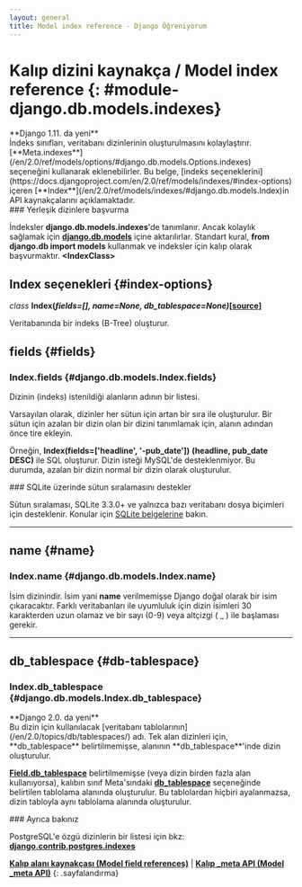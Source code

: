 ```yaml
---
layout: general
title: Model index reference - Django Öğreniyorum
---
```

# Kalıp dizini kaynakça / Model index reference {: #module-django&#46;db&#46;models&#46;indexes}

<div data-bilget="varsayılan" markdown="1">
**Django 1.11. da yeni**
</div>
İndeks sınıfları, veritabanı dizinlerinin oluşturulmasını kolaylaştırır. [**Meta.indexes**](/en/2.0/ref/models/options/#django.db.models.Options.indexes) seçeneğini kullanarak eklenebilirler. Bu belge, [indeks seçeneklerini](https://docs.djangoproject.com/en/2.0/ref/models/indexes/#index-options) içeren [**Index**](/en/2.0/ref/models/indexes/#django.db.models.Index)in API kaynakçalarını açıklamaktadır.

<div data-bilget="genel" markdown="1">
### Yerleşik dizinlere başvurma

İndeksler **django.db.models.indexes**'de tanımlanır. Ancak kolaylık sağlamak için [**django.db.models**](/en/2.0/topics/db/models/#module-django.db.models) içine aktarılırlar. Standart kural, **from django.db import models** kullanmak ve indeksler için kalıp olarak başvurmaktır. **&lt;IndexClass&gt;**
</div>

## **Index** seçenekleri {#index-options}

*class* **Index(*fields=[], name=None, db_tablespace=None)*[[source]](https://docs.djangoproject.com/en/2.0/_modules/django/db/models/indexes/#Index)**

Veritabanında  bir indeks (B-Tree) oluşturur.

## **fields** {#fields}

### Index.fields {#django&#46;db&#46;models&#46;Index&#46;fields}

Dizinin (indeks) istenildiği alanların adının bir listesi.

Varsayılan olarak, dizinler her sütun için artan bir sıra ile oluşturulur. Bir sütun için azalan bir dizin olan bir dizini tanımlamak için, alanın adından önce tire ekleyin.

Örneğin, **Index(fields=['headline', '-pub_date'])** **(headline, pub_date DESC)** ile SQL oluşturur. Dizin isteği MySQL'de desteklenmiyor. Bu durumda, azalan bir dizin normal bir dizin olarak oluşturulur.

<div data-bilget="genel" markdown="1">
### SQLite üzerinde sütun sıralamasını destekler

Sütun sıralaması, SQLite 3.3.0+ ve yalnızca bazı veritabanı dosya biçimleri için desteklenir. Konular için [SQLite belgelerine](https://www.sqlite.org/lang_createindex.html) bakın.
</div>

<hr>

## **name** {#name}

### **Index.name** {#django&#46;db&#46;models&#46;Index&#46;name}

İsim dizinindir. İsim yani **name** verilmemişse Django doğal olarak bir isim çıkaracaktır. Farklı veritabanları ile uyumluluk için dizin isimleri 30 karakterden uzun olamaz ve bir sayı (0-9) veya altçizgi ( _ ) ile başlaması gerekir.

<hr>

## **db_tablespace** {#db-tablespace}

### **Index.db_tablespace** {#django&#46;db&#46;models&#46;Index&#46;db_tablespace}
<div data-bilget="varsayılan" markdown="1">
**Django 2.0. da yeni**
</div>
Bu dizin için kullanılacak [veritabanı tablolarının](/en/2.0/topics/db/tablespaces/) adı. Tek alan dizinleri için, **db_tablespace** belirtilmemişse, alanının **db_tablespace**'inde dizin  oluşturulur.

[**Field.db_tablespace**](/en/2.0/ref/models/fields/#django.db.models.Field.db_tablespace) belirtilmemişse (veya dizin birden fazla alan kullanıyorsa), kalıbın sınıf Meta'sındaki [**db_tablespace**](/en/2.0/ref/models/options/#django.db.models.Options.db_tablespace) seçeneğinde belirtilen tablolama alanında oluşturulur. Bu tablolardan hiçbiri ayalanmazsa, dizin tabloyla aynı tablolama alanında oluşturulur.

<div data-bilget="genel" markdown="1">
### Ayrıca bakınız

PostgreSQL'e özgü dizinlerin bir listesi için bkz: [**django.contrib.postgres.indexes**](/en/2.0/ref/contrib/postgres/indexes/#module-django.contrib.postgres.indexes)
</div>

[**Kalıp alanı kaynakçası (Model field references)**](/en/2.0/ref/models/fields/) | [**Kalıp _meta API (Model _meta API)**](/en/2.0/ref/models/meta/)
{: .sayfalandırma}
